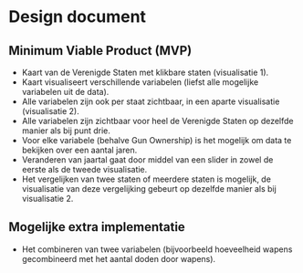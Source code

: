# Design document
## Minimum Viable Product (MVP)
* Kaart van de Verenigde Staten met klikbare staten (visualisatie 1).
* Kaart visualiseert verschillende variabelen (liefst alle mogelijke variabelen uit de data).
* Alle variabelen zijn ook per staat zichtbaar, in een aparte visualisatie (visualisatie 2).
* Alle variabelen zijn zichtbaar voor heel de Verenigde Staten op dezelfde manier als bij punt drie.
* Voor elke variabele (behalve Gun Ownership) is het mogelijk om data te bekijken over een aantal jaren.
* Veranderen van jaartal gaat door middel van een slider in zowel de eerste als de tweede visualisatie.
* Het vergelijken van twee staten of meerdere staten is mogelijk, de visualisatie van deze vergelijking gebeurt op dezelfde manier als bij visualisatie 2.

## Mogelijke extra implementatie
* Het combineren van twee variabelen (bijvoorbeeld hoeveelheid wapens gecombineerd met het aantal doden door wapens).
